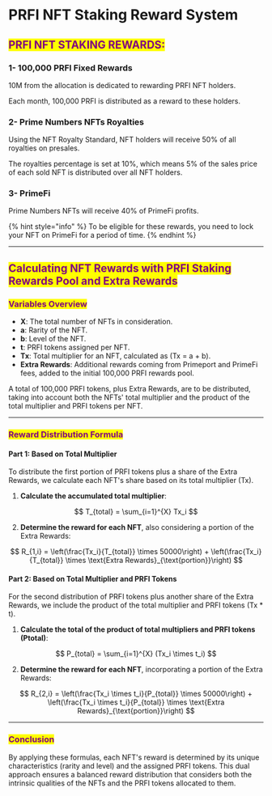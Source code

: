 # PRFI NFT Staking Reward System

## <mark style="color:purple;">PRFI NFT STAKING REWARDS:</mark> <a href="#b642" id="b642"></a>

### 1- 100,000 PRFI Fixed Rewards

10M from the allocation is dedicated to rewarding PRFI NFT holders.&#x20;

Each month, 100,000 PRFI is distributed as a reward to these holders.

### 2- Prime Numbers NFTs Royalties <a href="#id-6649" id="id-6649"></a>

Using the NFT Royalty Standard, NFT holders will receive 50% of all royalties on presales.

The royalties percentage is set at 10%, which means 5% of the sales price of each sold NFT is distributed over all NFT holders.

### 3- PrimeFi <a href="#id-7896" id="id-7896"></a>

Prime Numbers NFTs will receive 40% of PrimeFi profits.&#x20;

{% hint style="info" %}
To be eligible for these rewards, you need to lock your NFT on PrimeFi for a period of time.
{% endhint %}

***

## <mark style="color:purple;">Calculating NFT Rewards with PRFI Staking Rewards Pool and Extra Rewards</mark>

### <mark style="color:purple;">Variables Overview</mark>

* **X**: The total number of NFTs in consideration.
* **a**: Rarity of the NFT.
* **b**: Level of the NFT.
* **t**: PRFI tokens assigned per NFT.
* **Tx**: Total multiplier for an NFT, calculated as (Tx = a + b).
* **Extra Rewards**: Additional rewards coming from Primeport and PrimeFi fees, added to the initial 100,000 PRFI rewards pool.

A total of 100,000 PRFI tokens, plus Extra Rewards, are to be distributed, taking into account both the NFTs' total multiplier and the product of the total multiplier and PRFI tokens per NFT.

***

### <mark style="color:purple;">Reward Distribution Formula</mark>

#### Part 1: Based on Total Multiplier

To distribute the first portion of PRFI tokens plus a share of the Extra Rewards, we calculate each NFT's share based on its total multiplier (Tx).

1. **Calculate the accumulated total multiplier**:

$$
T_{total} = \sum_{i=1}^{X} Tx_i
$$

2. **Determine the reward for each NFT**, also considering a portion of the Extra Rewards:

$$
R_{1,i} = \left(\frac{Tx_i}{T_{total}} \times 50000\right) + \left(\frac{Tx_i}{T_{total}} \times \text{Extra Rewards}_{\text{portion}}\right)
$$

#### Part 2: Based on Total Multiplier and PRFI Tokens

For the second distribution of PRFI tokens plus another share of the Extra Rewards, we include the product of the total multiplier and PRFI tokens (Tx \* t).

1. **Calculate the total of the product of total multipliers and PRFI tokens (Ptotal)**:

$$
P_{total} = \sum_{i=1}^{X} (Tx_i \times t_i)
$$

2. **Determine the reward for each NFT**, incorporating a portion of the Extra Rewards:

$$
R_{2,i} = \left(\frac{Tx_i \times t_i}{P_{total}} \times 50000\right) + \left(\frac{Tx_i \times t_i}{P_{total}} \times \text{Extra Rewards}_{\text{portion}}\right)
$$

***

### <mark style="color:purple;">Conclusion</mark>

By applying these formulas, each NFT's reward is determined by its unique characteristics (rarity and level) and the assigned PRFI tokens. This dual approach ensures a balanced reward distribution that considers both the intrinsic qualities of the NFTs and the PRFI tokens allocated to them.



